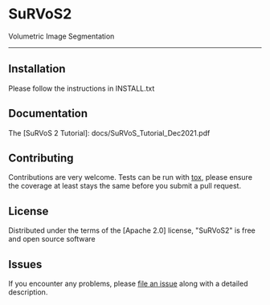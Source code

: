 # SuRVoS2

Volumetric Image Segmentation

----------------------------------


## Installation

Please follow the instructions in INSTALL.txt

## Documentation

The [SuRVoS 2 Tutorial]: docs/SuRVoS_Tutorial_Dec2021.pdf

## Contributing

Contributions are very welcome. Tests can be run with [tox], please ensure
the coverage at least stays the same before you submit a pull request.

## License

Distributed under the terms of the [Apache 2.0] license,
"SuRVoS2" is free and open source software

## Issues

If you encounter any problems, please [file an issue] along with a detailed description.

[napari]: https://github.com/napari/napari
[@napari]: https://github.com/napari
[MIT]: http://opensource.org/licenses/MIT
[Apache Software License 2.0]: http://www.apache.org/licenses/LICENSE-2.0
[file an issue]: https://github.com/penningav/SuRVoS2/issues
[tox]: https://tox.readthedocs.io/en/latest/
[pip]: https://pypi.org/project/pip/
[PyPI]: https://pypi.org/
